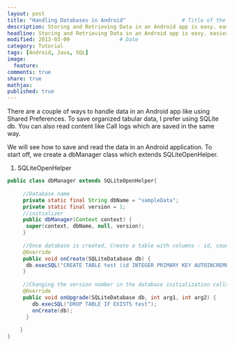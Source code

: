 ```yaml
---
layout: post
title: "Handling Databases in Android"					# Title of the post
description: Storing and Retrieving Data in an Android app is easy. easier if you know SQL
headline: Storing and Retrieving Data in an Android app is easy. easier if you know SQL
modified: 2013-03-09				# Date
category: Tutorial
tags: [Android, Java, SQL]
image: 
  feature: 
comments: true
share: true
mathjax:
published: true
---
```


There are a couple of ways to handle data in an Android app like using Shared Preferences. To save organized tabular data, I prefer using SQLite db. You can also read content like Call logs which are saved in the same way.

We will see how to save and read the data in an Android application. To start off, we create a dbManager class which extends SQLiteOpenHelper.

1. SQLiteOpenHelper

``` java
public class dbManager extends SQLiteOpenHelper{
  
	 //Database name
	 private static final String dbName = "sampleData";
	 private static final version = 1;
	 //initializer
	 public dbManager(Context context) {
	  super(context, dbName, null, version);
	 }
	  
	 //Once database is created, Create a table with columns - id, count, name
	 @Override
	 public void onCreate(SQLiteDatabase db) {
	  db.execSQL("CREATE TABLE test (id INTEGER PRIMARY KEY AUTOINCREMENT, count INTEGER, name TEXT);");
	 }
	 
	 //Changing the version number in the database initialization calls for an upgrade of database. Drop or delete exisiting tables and create new one's
	 @Override
	 public void onUpgrade(SQLiteDatabase db, int arg1, int arg2) {
	    db.execSQL("DROP TABLE IF EXISTS test");
	    onCreate(db);
	  }
	  
	}
} 

```

